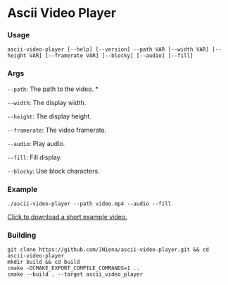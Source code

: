 # Ascii Video Player

### Usage

`ascii-video-player [--help] [--version] --path VAR [--width VAR] [--height VAR] [--framerate VAR] [--blocky] [--audio] [--fill]`

### Args

`--path`: The path to the video. *

`--width`: The display width.

`--height`: The display height.

`--framerate`: The video framerate.

`--audio`: Play audio.

`--fill`: Fill display.

`--blocky`: Use block characters.

### Example

`./ascii-video-player --path video.mp4 --audio --fill`

[Click to download a short example video.](https://github.com/JNiena/ascii-video-player/blob/main/example.mp4)

### Building

```
git clone https://github.com/JNiena/ascii-video-player.git && cd ascii-video-player
mkdir build && cd build
cmake -DCMAKE_EXPORT_COMPILE_COMMANDS=1 ..
cmake --build . --target ascii_video_player
```
